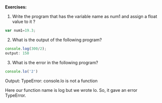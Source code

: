 **Exercises:**

1. Write the program that has the variable name as num1 and assign a float value to it ?

```js
var num1=19.3;
```

2. What is the output of the following program?

```js		
console.log(300/2);
output: 150
```     
		
3. What is the error in the following program?

```js		
console.lo('2')
```
Output: TypeError: console.lo is not a function

Here our function name is log but we wrote lo. So, it gave an error TypeError.


